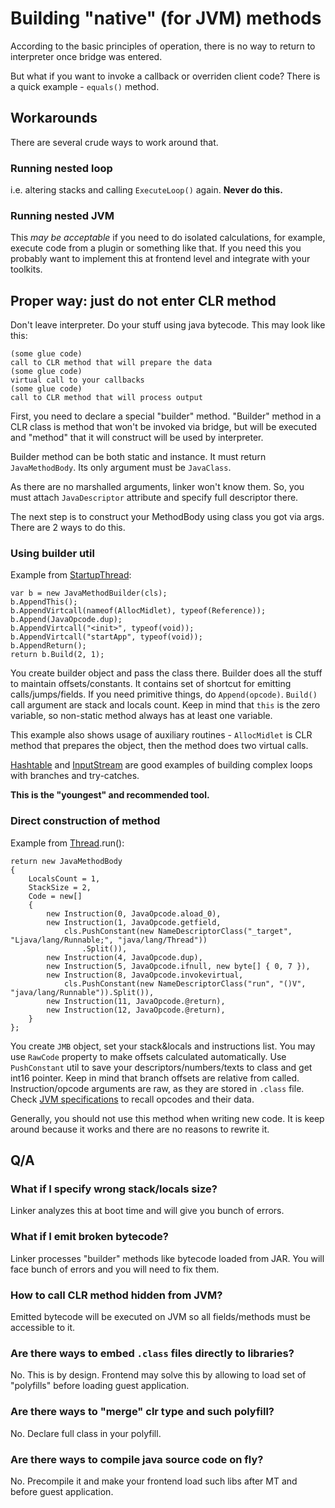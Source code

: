 # Building "native" (for JVM) methods

According to the basic principles of operation, there is no way to return to interpreter once bridge was entered.

But what if you want to invoke a callback or overriden client code? There is a quick example - `equals()` method.

## Workarounds

There are several crude ways to work around that.

### Running nested loop

i.e. altering stacks and calling `ExecuteLoop()` again. **Never do this.**

### Running nested JVM

This *may be acceptable* if you need to do isolated calculations, for example, execute code from a plugin or something
like that.
If you need this you probably want to implement this at frontend level and integrate with your toolkits.

## Proper way: just do not enter CLR method

Don't leave interpreter. Do your stuff using java bytecode. This may look like this:

```
(some glue code)
call to CLR method that will prepare the data
(some glue code)
virtual call to your callbacks
(some glue code)
call to CLR method that will process output
```

First, you need to declare a special "builder" method.
"Builder" method in a CLR class is method that won't be invoked via bridge, but will be executed and "method" that it
will construct will be used by interpreter.

Builder method can be both static and instance. It must return `JavaMethodBody`. Its only argument must be `JavaClass`.

As there are no marshalled arguments, linker won't know them.
So, you must attach `JavaDescriptor` attribute and specify full descriptor there.

The next step is to construct your MethodBody using class you got via args. There are 2 ways to do this.

### Using builder util

Example from [StartupThread](../MahoTrans/javax/microedition/ams/lifecycle/StartupThread.cs):

```
var b = new JavaMethodBuilder(cls);
b.AppendThis();
b.AppendVirtcall(nameof(AllocMidlet), typeof(Reference));
b.Append(JavaOpcode.dup);
b.AppendVirtcall("<init>", typeof(void));
b.AppendVirtcall("startApp", typeof(void));
b.AppendReturn();
return b.Build(2, 1);
```

You create builder object and pass the class there. Builder does all the stuff to maintain offsets/constants. It
contains set of shortcut for emitting calls/jumps/fields. If you need primitive things, do `Append(opcode)`. `Build()`
call argument are stack and locals count. Keep in mind that `this` is the zero variable, so non-static method always has
at least one variable.

This example also shows usage of auxiliary routines - `AllocMidlet` is CLR method that prepares the object, then the
method does two virtual calls.

[Hashtable](../MahoTrans/java/util/Hashtable.cs) and [InputStream](../MahoTrans/java/io/InputStream.cs) are good
examples of building complex loops with branches and try-catches.

**This is the "youngest" and recommended tool.**

### Direct construction of method

Example from [Thread](../MahoTrans/java/lang/Thread.cs).run():

```
return new JavaMethodBody
{
    LocalsCount = 1,
    StackSize = 2,
    Code = new[]
    {
        new Instruction(0, JavaOpcode.aload_0),
        new Instruction(1, JavaOpcode.getfield,
            cls.PushConstant(new NameDescriptorClass("_target", "Ljava/lang/Runnable;", "java/lang/Thread"))
                .Split()),
        new Instruction(4, JavaOpcode.dup),
        new Instruction(5, JavaOpcode.ifnull, new byte[] { 0, 7 }),
        new Instruction(8, JavaOpcode.invokevirtual,
            cls.PushConstant(new NameDescriptorClass("run", "()V", "java/lang/Runnable")).Split()),
        new Instruction(11, JavaOpcode.@return),
        new Instruction(12, JavaOpcode.@return),
    }
};
```

You create `JMB` object, set your stack&locals and instructions list. You may use `RawCode` property to make offsets
calculated automatically. Use `PushConstant` util to save your descriptors/numbers/texts to class and get int16 pointer.
Keep in mind that branch offsets are relative from called. Instruction/opcode arguments are raw, as they are stored
in `.class` file. Check [JVM specifications](https://docs.oracle.com/javase/specs/jvms/se7/html/jvms-6.html) to recall
opcodes and their data.

Generally, you should not use this method when writing new code. It is keep around because it works and there are no
reasons to rewrite it.

## Q/A

### What if I specify wrong stack/locals size?
Linker analyzes this at boot time and will give you bunch of errors.

### What if I emit broken bytecode?
Linker processes "builder" methods like bytecode loaded from JAR. You will face bunch of errors and you will need to fix them.

### How to call CLR method hidden from JVM?
Emitted bytecode will be executed on JVM so all fields/methods must be accessible to it.

### Are there ways to embed `.class` files directly to libraries?
No. This is by design. Frontend may solve this by allowing to load set of "polyfills" before loading guest application.

### Are there ways to "merge" clr type and such polyfill?
No. Declare full class in your polyfill.

### Are there ways to compile java source code on fly?
No. Precompile it and make your frontend load such libs after MT and before guest application.

